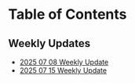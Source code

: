 # Table of Contents

## Weekly Updates

- [2025 07 08 Weekly Update](2025-07-08-weekly-update.md)
- [2025 07 15 Weekly Update](2025-07-15-weekly-update.md)